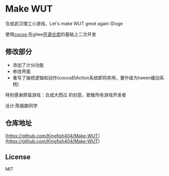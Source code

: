 # Make WUT

合成武汉理工小游戏，Let's make WUT great again (Doge

使用[cocos](https://www.cocos.com/),在gitee[开源仓库](https://gitee.com/cocoscreatorfree/cocos-big-watermelon)的基础上二次开发

## 修改部分

* 添加了计分功能
* 修改界面
* 重写了操控逻辑和动作(cocos的Action系统即将弃用，要升级为tween缓动系统)

特别感谢原版游戏：合成大西瓜 的创意，致敬所有游戏开发者

设计:陈振鹏同学

## 仓库地址

[https://github.com/Kingfish404/Make-WUT](https://github.com/Kingfish404/Make-WUT)

## License

MIT
